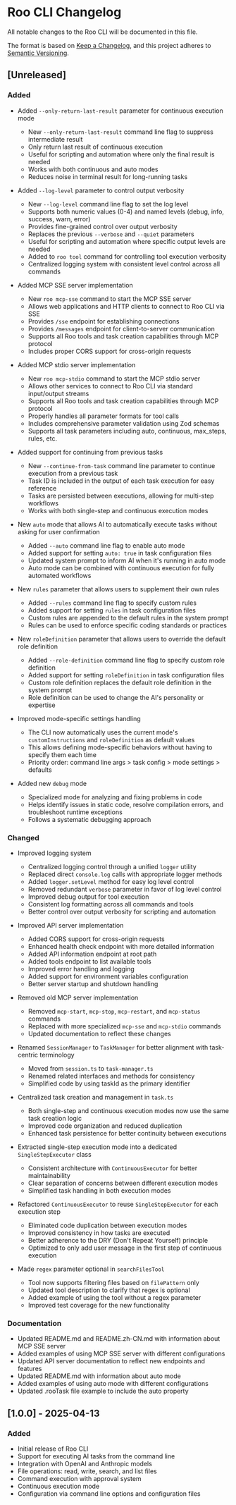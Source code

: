 # Roo CLI Changelog

All notable changes to the Roo CLI will be documented in this file.

The format is based on [Keep a Changelog](https://keepachangelog.com/en/1.0.0/),
and this project adheres to [Semantic Versioning](https://semver.org/spec/v2.0.0.html).

## [Unreleased]

### Added

- Added `--only-return-last-result` parameter for continuous execution mode

  - New `--only-return-last-result` command line flag to suppress intermediate result
  - Only return last result of continuous execution
  - Useful for scripting and automation where only the final result is needed
  - Works with both continuous and auto modes
  - Reduces noise in terminal result for long-running tasks

- Added `--log-level` parameter to control output verbosity

  - New `--log-level` command line flag to set the log level
  - Supports both numeric values (0-4) and named levels (debug, info, success, warn, error)
  - Provides fine-grained control over output verbosity
  - Replaces the previous `--verbose` and `--quiet` parameters
  - Useful for scripting and automation where specific output levels are needed
  - Added to `roo tool` command for controlling tool execution verbosity
  - Centralized logging system with consistent level control across all commands

- Added MCP SSE server implementation

  - New `roo mcp-sse` command to start the MCP SSE server
  - Allows web applications and HTTP clients to connect to Roo CLI via SSE
  - Provides `/sse` endpoint for establishing connections
  - Provides `/messages` endpoint for client-to-server communication
  - Supports all Roo tools and task creation capabilities through MCP protocol
  - Includes proper CORS support for cross-origin requests

- Added MCP stdio server implementation

  - New `roo mcp-stdio` command to start the MCP stdio server
  - Allows other services to connect to Roo CLI via standard input/output streams
  - Supports all Roo tools and task creation capabilities through MCP protocol
  - Properly handles all parameter formats for tool calls
  - Includes comprehensive parameter validation using Zod schemas
  - Supports all task parameters including auto, continuous, max_steps, rules, etc.

- Added support for continuing from previous tasks

  - New `--continue-from-task` command line parameter to continue execution from a previous task
  - Task ID is included in the output of each task execution for easy reference
  - Tasks are persisted between executions, allowing for multi-step workflows
  - Works with both single-step and continuous execution modes

- New `auto` mode that allows AI to automatically execute tasks without asking for user confirmation
  - Added `--auto` command line flag to enable auto mode
  - Added support for setting `auto: true` in task configuration files
  - Updated system prompt to inform AI when it's running in auto mode
  - Auto mode can be combined with continuous execution for fully automated workflows
- New `rules` parameter that allows users to supplement their own rules
  - Added `--rules` command line flag to specify custom rules
  - Added support for setting `rules` in task configuration files
  - Custom rules are appended to the default rules in the system prompt
  - Rules can be used to enforce specific coding standards or practices
- New `roleDefinition` parameter that allows users to override the default role definition
  - Added `--role-definition` command line flag to specify custom role definition
  - Added support for setting `roleDefinition` in task configuration files
  - Custom role definition replaces the default role definition in the system prompt
  - Role definition can be used to change the AI's personality or expertise
- Improved mode-specific settings handling
  - The CLI now automatically uses the current mode's `customInstructions` and `roleDefinition` as default values
  - This allows defining mode-specific behaviors without having to specify them each time
  - Priority order: command line args > task config > mode settings > defaults
- Added new `debug` mode
  - Specialized mode for analyzing and fixing problems in code
  - Helps identify issues in static code, resolve compilation errors, and troubleshoot runtime exceptions
  - Follows a systematic debugging approach

### Changed

- Improved logging system

  - Centralized logging control through a unified `logger` utility
  - Replaced direct `console.log` calls with appropriate logger methods
  - Added `logger.setLevel` method for easy log level control
  - Removed redundant `verbose` parameter in favor of log level control
  - Improved debug output for tool execution
  - Consistent log formatting across all commands and tools
  - Better control over output verbosity for scripting and automation

- Improved API server implementation

  - Added CORS support for cross-origin requests
  - Enhanced health check endpoint with more detailed information
  - Added API information endpoint at root path
  - Added tools endpoint to list available tools
  - Improved error handling and logging
  - Added support for environment variables configuration
  - Better server startup and shutdown handling

- Removed old MCP server implementation

  - Removed `mcp-start`, `mcp-stop`, `mcp-restart`, and `mcp-status` commands
  - Replaced with more specialized `mcp-sse` and `mcp-stdio` commands
  - Updated documentation to reflect these changes

- Renamed `SessionManager` to `TaskManager` for better alignment with task-centric terminology

  - Moved from `session.ts` to `task-manager.ts`
  - Renamed related interfaces and methods for consistency
  - Simplified code by using taskId as the primary identifier

- Centralized task creation and management in `task.ts`

  - Both single-step and continuous execution modes now use the same task creation logic
  - Improved code organization and reduced duplication
  - Enhanced task persistence for better continuity between executions

- Extracted single-step execution mode into a dedicated `SingleStepExecutor` class

  - Consistent architecture with `ContinuousExecutor` for better maintainability
  - Clear separation of concerns between different execution modes
  - Simplified task handling in both execution modes

- Refactored `ContinuousExecutor` to reuse `SingleStepExecutor` for each execution step

  - Eliminated code duplication between execution modes
  - Improved consistency in how tasks are executed
  - Better adherence to the DRY (Don't Repeat Yourself) principle
  - Optimized to only add user message in the first step of continuous execution

- Made `regex` parameter optional in `searchFilesTool`
  - Tool now supports filtering files based on `filePattern` only
  - Updated tool description to clarify that regex is optional
  - Added example of using the tool without a regex parameter
  - Improved test coverage for the new functionality

### Documentation

- Updated README.md and README.zh-CN.md with information about MCP SSE server
- Added examples of using MCP SSE server with different configurations
- Updated API server documentation to reflect new endpoints and features
- Updated README.md with information about auto mode
- Added examples of using auto mode with different configurations
- Updated .rooTask file example to include the auto property

## [1.0.0] - 2025-04-13

### Added

- Initial release of Roo CLI
- Support for executing AI tasks from the command line
- Integration with OpenAI and Anthropic models
- File operations: read, write, search, and list files
- Command execution with approval system
- Continuous execution mode
- Configuration via command line options and configuration files
